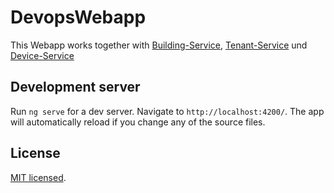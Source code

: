 # DevopsWebapp

This Webapp works together with [Building-Service](https://github.com/ngaxavi/building-service), [Tenant-Service](https://github.com/ngaxavi/tenant-service) und [Device-Service](https://github.com/ngaxavi/device-service)

## Development server

Run `ng serve` for a dev server. Navigate to `http://localhost:4200/`. The app will automatically reload if you change any of the source files.


## License
[MIT licensed](LICENSE).
